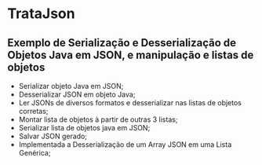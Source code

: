 # TrataJson
## Exemplo de Serialização e Desserialização de Objetos Java em JSON, e manipulação e listas de objetos
- Serializar objeto Java em JSON;
- Desserializar JSON em objeto Java;
- Ler JSONs de diversos formatos e desserializar nas listas de objetos corretas;
- Montar lista de objetos à partir de outras 3 listas;
- Serializar lista de objetos java em JSON;
- Salvar JSON gerado;
- Implementada a Desserialização de um Array JSON em uma Lista Genérica;
